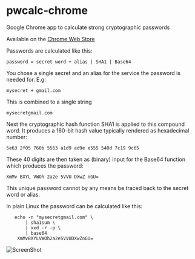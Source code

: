 pwcalc-chrome
=============

Google Chrome app to calculate strong cryptographic passwords

Available on the [Chrome Web Store](
https://chrome.google.com/webstore/detail/gfdaokhcoidlgljipinbbcafapmmdanb
)

Passwords are calculated like this:
````
password = secret word + alias | SHA1 | Base64
````
You chose a single secret and an alias for the service the password is needed for.
E.g:
````
mysecret + gmail.com
````
This is combined to a single string
````
mysecretgmail.com
````
Next the cryptographic hash function SHA1 is applied to this compound word.
It produces a 160-bit hash value typically rendered  as hexadecimal number:
````
5e63 2f05 760b 5563 a1d9 ad9e e555 540d 7c19 9c65
````

These 40 digits are then taken as (binary) input for the
Base64 function which produces the password:

````
XmMv BXYL VWOh 2a2e 5VVU DXwZ nGU=
````
This unique password cannot by any means be traced back to the secret word or alias.


In plain Linux the password can be calculated like this:
````
   echo -n "mysecretgmail.com" \
       | sha1sum \
       | xxd -r -p \
       | base64
    XmMvBXYLVWOh2a2e5VVUDXwZnGU=
````

![ScreenShot](https://github.com/pmorjan/pwcalc-chrome/raw/master/pwcalc-chrome.png)


